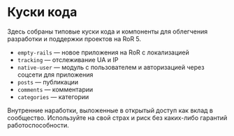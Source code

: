 Куски кода
==========

Здесь собраны типовые куски кода и компоненты для облегчения разработки и поддержки проектов на RoR 5.

 * `empty-rails` — новое приложения на RoR с локализацией
 * `tracking` — отслеживание UA и IP
 * `native-user` — модуль с пользователем и авторизацией через соцсети для приложения
 * `posts` — публикации
 * `comments` — комментарии
 * `categories` — категории

Внутренние наработки, выложенные в открытый доступ как вклад в сообщество.
Используйте на свой страх и риск без каких-либо гарантий работоспособности.
